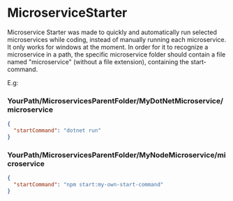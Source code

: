 # MicroserviceStarter

Microservice Starter was made to quickly and automatically run selected microservices while coding, instead of manually running each microservice.
It only works for windows at the moment.
In order for it to recognize a microservice in a path, the specific microservice folder should contain a file named "microservice" (without a file extension), containing the start-command.

E.g: 

### YourPath/MicroservicesParentFolder/MyDotNetMicroservice/microservice
``` json
{
  "startCommand": "dotnet run"
}
```

### YourPath/MicroservicesParentFolder/MyNodeMicroservice/microservice
``` json
{
  "startCommand": "npm start:my-own-start-command"
}
```
